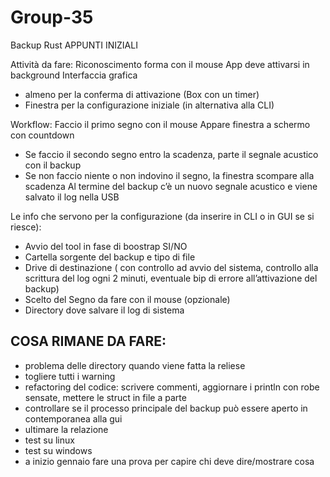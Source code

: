 # Group-35

Backup Rust APPUNTI INIZIALI

Attività da fare:
Riconoscimento forma con il mouse
App deve attivarsi in background
Interfaccia grafica
- almeno per la conferma di attivazione (Box con un timer)
- Finestra per la configurazione iniziale (in alternativa alla CLI)


Workflow:
Faccio il primo segno con il mouse
Appare finestra a schermo con countdown
- Se faccio il secondo segno entro la scadenza, parte il segnale acustico con il backup
- Se non faccio niente o non indovino il segno, la finestra scompare alla scadenza
  Al termine del backup c’è un nuovo segnale acustico e viene salvato il log nella USB

Le info che servono per la configurazione (da inserire in CLI o in GUI se si riesce):
- Avvio del tool in fase di boostrap SI/NO
- Cartella sorgente del backup e tipo di file
- Drive di destinazione ( con controllo ad avvio del sistema, controllo alla scrittura del log ogni 2 minuti, eventuale bip di errore all’attivazione del backup)
- Scelto del Segno da fare con il mouse (opzionale)
- Directory dove salvare il log di sistema

## COSA RIMANE DA FARE:
- problema delle directory quando viene fatta la reliese
- togliere tutti i warning
- refactoring del codice: scrivere commenti, aggiornare i println con robe sensate, mettere le struct in file a parte
- controllare se il processo principale del backup può essere aperto in contemporanea alla gui
- ultimare la relazione
- test su linux
- test su windows
- a inizio gennaio fare una prova per capire chi deve dire/mostrare cosa

